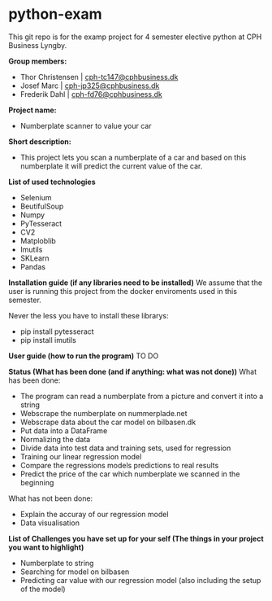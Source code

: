 # python-exam

This git repo is for the examp project for 4 semester elective python at CPH Business Lyngby.

**Group members:**
- Thor Christensen | cph-tc147@cphbusiness.dk
- Josef Marc | cph-jp325@cphbusiness.dk
- Frederik Dahl | cph-fd76@cphbusiness.dk

**Project name:**
- Numberplate scanner to value your car

**Short description:** 
- This project lets you scan a numberplate of a car and based on this numberplate it will predict the current value of the car.

**List of used technologies**
- Selenium
- BeutifulSoup
- Numpy
- PyTesseract
- CV2 
- Matploblib 
- Imutils 
- SKLearn 
- Pandas 


**Installation guide (if any libraries need to be installed)**
We assume that the user is running this project from the docker enviroments used in this semester. 

Never the less you have to install these librarys:  
- pip install pytesseract
- pip install imutils


**User guide (how to run the program)**
TO DO


**Status (What has been done (and if anything: what was not done))**
What has been done: 
- The program can read a numberplate from a picture and convert it into a string 
- Webscrape the numberplate on nummerplade.net 
- Webscrape data about the car model on bilbasen.dk 
- Put data into a DataFrame 
- Normalizing the data 
- Divide data into test data and training sets, used for regression 
- Training our linear regression model
- Compare the regressions models predictions to real results 
- Predict the price of the car which numberplate we scanned in the beginning 

What has not been done: 
- Explain the accuray of our regression model
- Data visualisation 

**List of Challenges you have set up for your self (The things in your project you want to highlight)**
- Numberplate to string 
- Searching for model on bilbasen 
- Predicting car value with our regression model (also including the setup of the model) 

